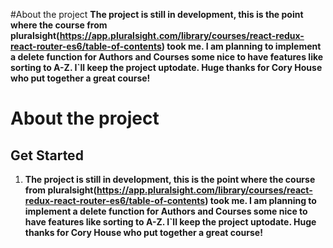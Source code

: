 #About the project
**The project is still in development, this is the point where the course from pluralsight(https://app.pluralsight.com/library/courses/react-redux-react-router-es6/table-of-contents) took me. I am planning to implement a delete function for Authors and Courses some nice to have features like sorting to A-Z. I`ll keep the project uptodate.
Huge thanks for Cory House who put together a great course!**




# About the project

## Get Started
1. **The project is still in development, this is the point where the course from pluralsight(https://app.pluralsight.com/library/courses/react-redux-react-router-es6/table-of-contents) took me. I am planning to implement a delete function for Authors and Courses some nice to have features like sorting to A-Z. I`ll keep the project uptodate.
Huge thanks for Cory House who put together a great course!**
